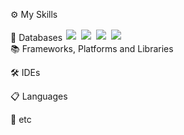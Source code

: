 ⚙ My Skills

💾 Databases
<img src="https://img.shields.io/badge/SPRING-6DB33F?style=flat-square&logo=Spring&logoColor=white" style="padding: 2px;"/>
<img src="https://img.shields.io/badge/THYMELEAF-005F0F?style=flat-square&logo=Thymeleaf&logoColor=white" style="padding: 2px;"/>
<img src="https://img.shields.io/badge/BOOTSTRAP-7952B3?style=flat-square&logo=Bootstrap&logoColor=white" style="padding: 2px;"/>
<img src="https://img.shields.io/badge/JQUERY-0769AD?style=flat-square&logo=jQuery&logoColor=white" style="padding: 2px;"/>
<br />
📚 Frameworks, Platforms and Libraries
   
🛠 IDEs
  
📋 Languages
     
🎈 etc
